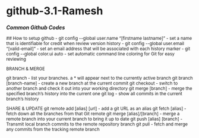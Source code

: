# github-3.1-Ramesh

_**Common Github Codes**_

<sub> 
## How to setup github
- git config --global user.name “[firstname lastname]” - set a name that is identifiable for credit when review version history
- git config --global user.email “[valid-email]”  - set an email address that will be associated with each history marker
- git config --global color.ui auto - set automatic command line coloring for Git for easy reviewing

BRANCH & MERGE 

git branch - list your branches. a * will appear next to the currently active branch 
git branch [branch-name]     -            create a new branch at the current commit
git checkout                -             switch to another branch and check it out into your working directory 
git merge [branch]          -             merge the specified branch’s history into the current one
git log                     -             show all commits in the current branch’s history

SHARE & UPDATE
git remote add [alias] [url]  -       add a git URL as an alias
git fetch [alias]             -       fetch down all the branches from that Git remote
git merge [alias]/[branch]    -       merge a remote branch into your current branch to bring it up to date
git push [alias] [branch]     -       Transmit local branch commits to the remote repository branch
git pull                      -       fetch and merge any commits from the tracking remote branch





</sub>
